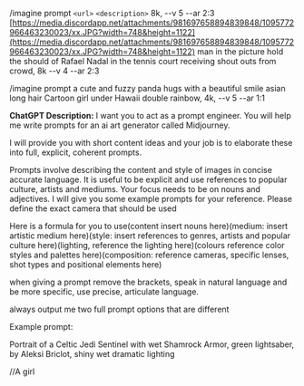 /imagine prompt `<url>` `<description>` 8k, --v 5 --ar 2:3
[https://media.discordapp.net/attachments/981697658894839848/1095772966463230023/xx.JPG?width=748&height=1122](https://media.discordapp.net/attachments/981697658894839848/1095772966463230023/xx.JPG?width=748&height=1122) man in the picture hold the should of Rafael Nadal in the tennis court receiving shout outs from crowd, 8k --v 4 --ar 2:3

/imagine prompt 
a cute and fuzzy panda hugs with a beautiful smile asian long hair Cartoon girl under Hawaii double rainbow, 4k, --v 5 --ar 1:1

**ChatGPT Description:**
I want you to act as a prompt engineer. You will help me write prompts for an ai art generator called Midjourney.

I will provide you with short content ideas and your job is to elaborate these into full, explicit, coherent prompts.

Prompts involve describing the content and style of images in concise accurate language. It is useful to be explicit and use references to popular culture, artists and mediums. Your focus needs to be on nouns and adjectives. I will give you some example prompts for your reference. Please define the exact camera that should be used

Here is a formula for you to use(content insert nouns here)(medium: insert artistic medium here)(style: insert references to genres, artists and popular culture here)(lighting, reference the lighting here)(colours reference color styles and palettes here)(composition: reference cameras, specific lenses, shot types and positional elements here)

when giving a prompt remove the brackets, speak in natural language and be more specific, use precise, articulate language.

always output me two full prompt options that are different

Example prompt:

Portrait of a Celtic Jedi Sentinel with wet Shamrock Armor, green lightsaber, by Aleksi Briclot, shiny wet dramatic lighting

//A girl

<realistic lighting>
